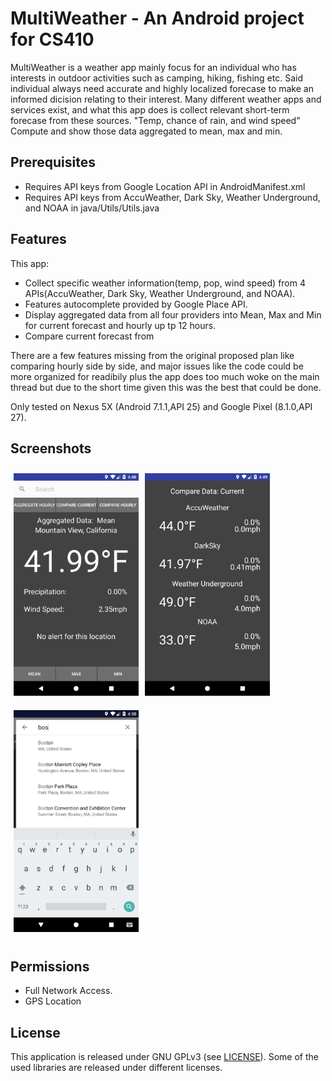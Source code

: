 # MultiWeather - An Android project for CS410
MultiWeather is a weather app mainly focus for an individual who has interests in outdoor activities such as camping, 
hiking, fishing etc. Said individual always need accurate and highly localized forecase to make an informed dicision
relating to their interest. Many different weather apps and services exist, and what this app does is collect relevant 
short-term forecase from these sources. "Temp, chance of rain, and wind speed" Compute and show those data aggregated 
to mean, max and min. 

## Prerequisites 
- Requires API keys from Google Location API in AndroidManifest.xml
- Requires API keys from AccuWeather, Dark Sky, Weather Underground, and NOAA in java/Utils/Utils.java

## Features
This app:

- Collect specific weather information(temp, pop, wind speed) from 4 APIs(AccuWeather, Dark Sky, Weather Underground, and NOAA).
- Features autocomplete provided by Google Place API.
- Display aggregated data from all four providers into Mean, Max and Min for current forecast and hourly up tp 12 hours.
- Compare current forecast from

There are a few features missing from the original proposed plan like comparing hourly side by side,
and major issues like the code could be more organized for readibily plus the app does too much woke on the main thread
but due to the short time given this was the best that could be done.

Only tested on Nexus 5X (Android 7.1.1,API 25) and Google Pixel (8.1.0,API 27).

## Screenshots
[<img src="/readme/multiweather_main.png" align="left"
width="200"
    hspace="5" vspace="10">](/readme/multiweather_main.png)
[<img src="/readme/multiweather_compare.png" align=""
width="200"
    hspace="5" vspace="10">](/readme/multiweather_compare.png)
[<img src="/readme/multiweather_autocomplete.png" align=""
width="200"
    hspace="5" vspace="10">](/readme/multiweather_autocomplete.png)

## Permissions
- Full Network Access.
- GPS Location 

## License
This application is released under GNU GPLv3 (see [LICENSE](LICENSE)).
Some of the used libraries are released under different licenses.
